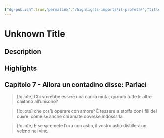 ```yaml
---
{"dg-publish":true,"permalink":"/highlights-imports/il-profeta/","title":"Unknown Title"}
---
```



# Unknown Title

## Description

## Highlights

## Capitolo 7 - Allora un contadino disse: Parlaci







> [!quote]
> Chi vorrebbe essere una canna muta, quando tutte le altre cantano all’unisono?
> 











> [!quote]
> che cos’è operare con amore? È tessere la stoffa con i fili del cuore, come se anche chi amate dovesse indossarla
> 











> [!quote]
> E se spremete l’uva con astio, il vostro astio distillerà un veleno nel vino.
> 




